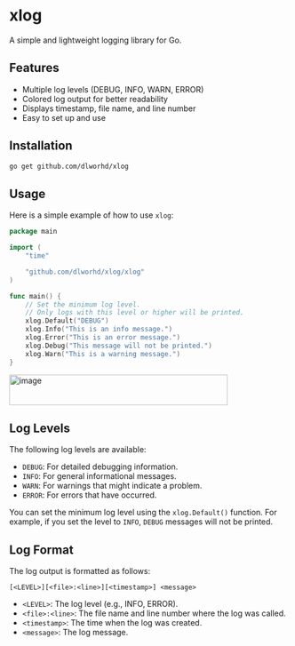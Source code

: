 # xlog

A simple and lightweight logging library for Go.

## Features

- Multiple log levels (DEBUG, INFO, WARN, ERROR)
- Colored log output for better readability
- Displays timestamp, file name, and line number
- Easy to set up and use

## Installation

```bash
go get github.com/dlworhd/xlog
```

## Usage

Here is a simple example of how to use `xlog`:

```go
package main

import (
	"time"

	"github.com/dlworhd/xlog/xlog"
)

func main() {
	// Set the minimum log level.
	// Only logs with this level or higher will be printed.
	xlog.Default("DEBUG")
	xlog.Info("This is an info message.")
	xlog.Error("This is an error message.")
	xlog.Debug("This message will not be printed.")
	xlog.Warn("This is a warning message.")
}
```

<img width="393" height="55" alt="image" src="https://github.com/user-attachments/assets/f214306f-b7f6-41af-8e35-f9f946751bd5" />

## Log Levels

The following log levels are available:

- `DEBUG`: For detailed debugging information.
- `INFO`: For general informational messages.
- `WARN`: For warnings that might indicate a problem.
- `ERROR`: For errors that have occurred.

You can set the minimum log level using the `xlog.Default()` function. For example, if you set the level to `INFO`, `DEBUG` messages will not be printed.

## Log Format

The log output is formatted as follows:

```
[<LEVEL>][<file>:<line>][<timestamp>] <message>
```

- `<LEVEL>`: The log level (e.g., INFO, ERROR).
- `<file>:<line>`: The file name and line number where the log was called.
- `<timestamp>`: The time when the log was created.
- `<message>`: The log message.

